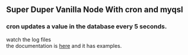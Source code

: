 ## Super Duper Vanilla Node With cron and myqsl

### cron updates a value in the database every 5 seconds.

watch the log files<br>
the documentation is [here](https://www.npmjs.com/package/cron) and it has examples.